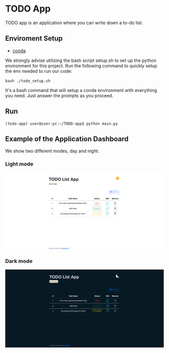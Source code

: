 # TODO App

TODO app is an application where you can write down a to-do list.

## Enviroment Setup

* [conda](https://docs.conda.io/en/latest/)

We strongly advise utilizing the bash script setup.sh to set up the python environment for this project.
Run the following command to quickly setup the env needed to run our code: 

```
bash ./todo_setup.sh
```
It's a bash command that will setup a conda environment with everything you need. Just answer the prompts as you proceed.

## Run 

```
(todo-app) user@user-pc:~/TODO-app$ python main.py
```

## Example of the Application Dashboard

We show two different modes, day and night.

### Light mode

![](./app/static/img/todo-light.png)

### Dark mode

![](./app/static/img/todo-dark.png)

